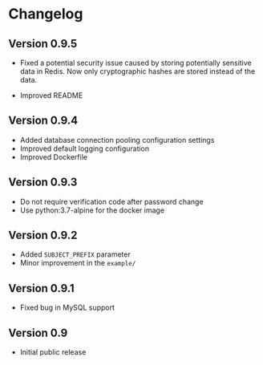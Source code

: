 Changelog
=========


Version 0.9.5
-----------

- Fixed a potential security issue caused by storing potentially
  sensitive data in Redis. Now only cryptographic hashes are stored
  instead of the data.

- Improved README


Version 0.9.4
-----------

- Added database connection pooling configuration settings
- Improved default logging configuration
- Improved Dockerfile


Version 0.9.3
-----------

- Do not require verification code after password change
- Use python:3.7-alpine for the docker image


Version 0.9.2
-----------

- Added `SUBJECT_PREFIX` parameter
- Minor improvement in the `example/`


Version 0.9.1
-----------

- Fixed bug in MySQL support



Version 0.9
-----------

- Initial public release
